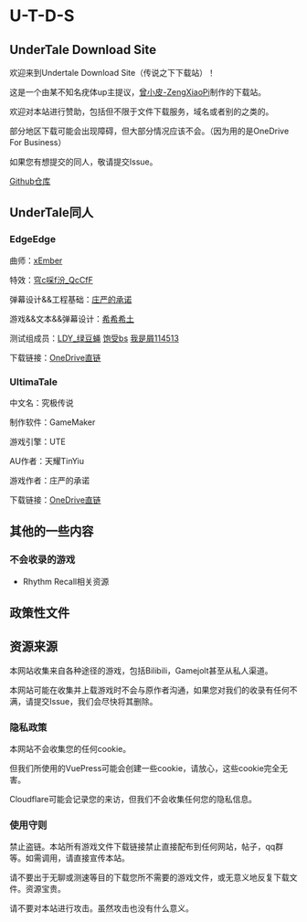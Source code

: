 # U-T-D-S

## UnderTale Download Site

欢迎来到Undertale Download Site（传说之下下载站）！

这是一个由某不知名疣体up主提议，[曾小皮-ZengXiaoPi](https://space.bilibili.com/481298570)制作的下载站。

欢迎对本站进行赞助，包括但不限于文件下载服务，域名或者别的之类的。

部分地区下载可能会出现障碍，但大部分情况应该不会。（因为用的是OneDrive For Business）

如果您有想提交的同人，敬请提交Issue。

[Github仓库](https://github.com/ZengXiaoPi/UT-DS)

## UnderTale同人

### EdgeEdge

曲师：[xEmber](https://space.bilibili.com/241574295)

特效：[穹c啋f汾_QcCfF](https://space.bilibili.com/1438530442)

弹幕设计&&工程基础：[庄严的承诺](https://space.bilibili.com/281722705)

游戏&&文本&&弹幕设计：[希希希土](https://space.bilibili.com/39016431)

测试组成员：[LDY_绿豆蝇](https://space.bilibili.com/1495633867) [饱受bs](https://space.bilibili.com/1516890357) [我是屑114513](https://space.bilibili.com/1686810190)

下载链接：[OneDrive直链](https://download.zxpweb.eu.org/edgeedge3.0.zip)

### UltimaTale

中文名：究极传说

制作软件：GameMaker

游戏引擎：UTE

AU作者：天耀TinYiu

游戏作者：庄严的承诺

下载链接：[OneDrive直链](https://download.zxpweb.eu.org/%E7%A9%B6%E6%9E%81%E4%BC%A0%E8%AF%B4.zip)

## 其他的一些内容

### 不会收录的游戏

* Rhythm Recall相关资源

## 政策性文件

## 资源来源

本网站收集来自各种途径的游戏，包括Bilibili，Gamejolt甚至从私人渠道。

本网站可能在收集并上载游戏时不会与原作者沟通，如果您对我们的收录有任何不满，请提交Issue，我们会尽快将其删除。

### 隐私政策

本网站不会收集您的任何cookie。

但我们所使用的VuePress可能会创建一些cookie，请放心，这些cookie完全无害。

Cloudflare可能会记录您的来访，但我们不会收集任何您的隐私信息。

### 使用守则

禁止盗链。本站所有游戏文件下载链接禁止直接配布到任何网站，帖子，qq群等。如需调用，请直接宣传本站。

请不要出于无聊或测速等目的下载您所不需要的游戏文件，或无意义地反复下载文件。资源宝贵。

请不要对本站进行攻击。虽然攻击也没有什么意义。


